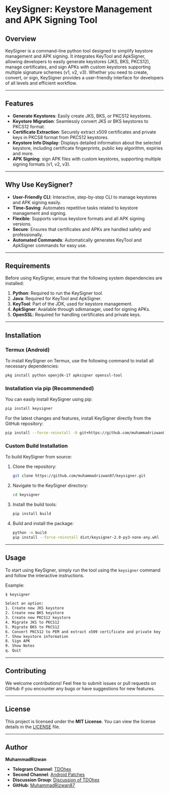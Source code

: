 # KeySigner: Keystore Management and APK Signing Tool

## Overview
KeySigner is a command-line python tool designed to simplify keystore management and APK signing. It integrates KeyTool and ApkSigner, allowing developers to easily generate keystores (JKS, BKS, PKCS12), manage certificates, and sign APKs with custom keystores supporting multiple signature schemes (v1, v2, v3). Whether you need to create, convert, or sign, KeySigner provides a user-friendly interface for developers of all levels and efficient workflow.

---

## Features

- **Generate Keystores**: Easily create JKS, BKS, or PKCS12 keystores.
- **Keystore Migration**: Seamlessly convert JKS or BKS keystores to PKCS12 format.
- **Certificate Extraction**: Securely extract x509 certificates and private keys in PKCS8 format from PKCS12 keystores.
- **Keystore Info Display**: Displays detailed information about the selected keystore, including certificate fingerprints, public key algorithm, expiries and more.
- **APK Signing**: sign APK files with custom keystores, supporting multiple signing formats (v1, v2, v3).

---

## Why Use KeySigner?

- **User-Friendly CLI**: Interactive, step-by-step CLI to manage keystores and APK signing easily.
- **Time-Saving**: Automates repetitive tasks related to keystore management and signing.
- **Flexible**: Supports various keystore formats and all APK signing versions.
- **Secure**: Ensures that certificates and APKs are handled safely and professionally.
- **Automated Commands**: Automatically generates KeyTool and ApkSigner commands for easy use.

---

## Requirements

Before using KeySigner, ensure that the following system dependencies are installed:

1. **Python**: Required to run the KeySigner tool.
2. **Java**: Required for KeyTool and ApkSigner.
3. **KeyTool**: Part of the JDK, used for keystore management.
4. **ApkSigner**: Available through sdkmanager, used for signing APKs.
5. **OpenSSL**: Required for handling certificates and private keys.

---

## Installation

### Termux (Android)

To install KeySigner on Termux, use the following command to install all necessary dependencies:

```bash
pkg install python openjdk-17 apksigner openssl-tool
```

### Installation via pip (Recommended)

You can easily install KeySigner using pip:

```bash
pip install keysigner
```

For the latest changes and features, install KeySigner directly from the GitHub repository:

```bash
pip install --force-reinstall -U git+https://github.com/muhammadrizwan87/keysigner.git
```

### Custom Build Installation

To build KeySigner from source:

1. Clone the repository:

    ```bash
    git clone https://github.com/muhammadrizwan87/keysigner.git
    ```

2. Navigate to the KeySigner directory:

    ```bash
    cd keysigner
    ```

3. Install the build tools:

    ```bash
    pip install build
    ```

4. Build and install the package:

    ```bash
    python -m build
    pip install --force-reinstall dist/keysigner-2.0-py3-none-any.whl
    ```

---

## Usage

To start using KeySigner, simply run the tool using the `keysigner` command and follow the interactive instructions.

Example:

```bash
$ keysigner

Select an option:
1. Create new JKS keystore
2. Create new BKS keystore
3. Create new PKCS12 keystore
4. Migrate JKS to PKCS12
5. Migrate BKS to PKCS12
6. Convert PKCS12 to PEM and extract x509 certificate and private key
7. Show keystore information
8. Sign APK
9. Show Notes
q. Quit
```

---

## Contributing

We welcome contributions! Feel free to submit issues or pull requests on GitHub if you encounter any bugs or have suggestions for new features.

---

## License

This project is licensed under the **MIT License**. You can view the license details in the [LICENSE](https://github.com/muhammadrizwan87/keysigner/blob/main/LICENSE) file.

---

## Author

**MuhammadRizwan**


- **Telegram Channel**: [TDOhex](https://TDOhex.t.me)
- **Second Channel**: [Android Patches](https://Android_Patches.t.me)
- **Discussion Group**: [Discussion of TDOhex](https://TDOhex_Discussion.t.me)
- **GitHub**: [MuhammadRizwan87](https://github.com/MuhammadRizwan87)